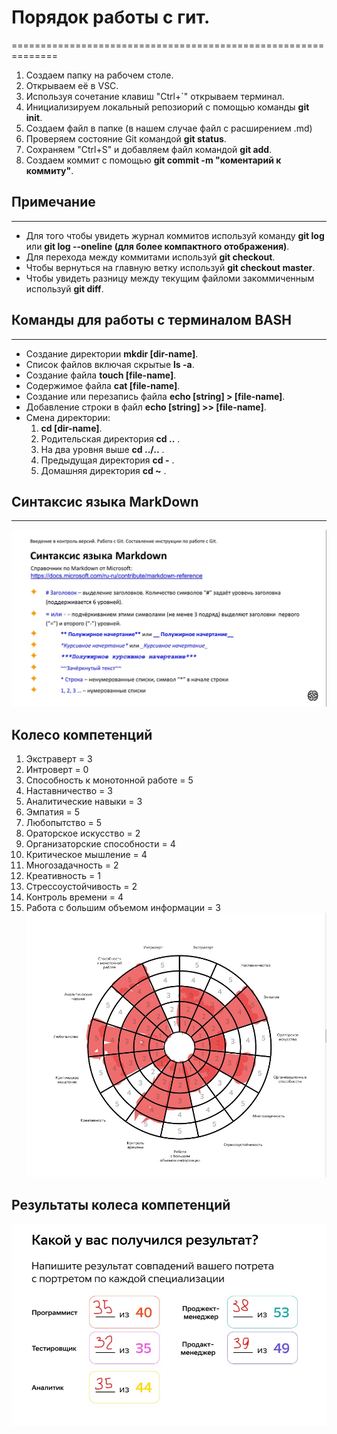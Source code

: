 # Порядок работы с гит.
==============================================================
1. Создаем папку на рабочем столе.
2. Открываем её в VSC.
3. Используя сочетание клавиш "Ctrl+`" открываем терминал.
4. Инициализируем локальный репозиорий с помощью команды **git init**.
5. Создаем файл в папке (в нашем случае файл с расширением .md)
6. Проверяем состояние Git командой **git status**.
7. Сохраняем "Ctrl+S" и добавляем файл командой **git add**.
8. Создаем коммит с помощью **git commit -m "коментарий к коммиту"**.
## Примечание
------------------------
* Для того чтобы увидеть журнал коммитов используй команду **git log** или **git log --oneline (для более компактного отображения)**.
* Для перехода между коммитами используй **git checkout**.
* Чтобы вернуться на главную ветку используй **git checkout master**.
* Чтобы увидеть разницу между текущим файломи закоммиченным используй **git diff**. 
## Команды для работы с терминалом BASH
--------------------
* Создание директории 
**mkdir [dir-name]**.
* Список файлов включая скрытые
**ls -a**.
* Создание файла 
**touch [file-name]**.
* Содержимое файла 
**cat [file-name]**.
* Создание или перезапись файла 
**echo [string] > [file-name]**.
* Добавление строки в файл 
**echo [string] >> [file-name]**.
* Смена директории: 
    1. **cd [dir-name]**.
    2. Родительская директория **cd ..** .
    3. На два уровня выше **cd ../..** .
    4. Предыдущая директория **cd -** .
    5. Домашняя директория **cd ~** . 
## Синтаксис языка MarkDown
-----------------------
![Синтаксис MarkDown](синтаксис.jpeg "Скриншот из лекции")

## Колесо компетенций
1. Экстраверт = 3
2. Интроверт = 0
3. Способность к монотонной работе = 5
4. Наставничество = 3
5. Аналитические навыки = 3
6. Эмпатия = 5
7. Любопытство = 5
8. Ораторское искусство = 2
9. Организаторские способности = 4
10. Критическое мышление = 4
11. Многозадачность = 2
12. Креативность = 1
13. Стрессоустойчивость = 2
14. Контроль времени = 4
15. Работа с большим объемом информации = 3
![Колесо](%D0%9A%D0%BE%D0%BB%D0%B5%D1%81%D0%BE.jpg)
## Результаты колеса компетенций

![Результаты](Результаты.jpg)
